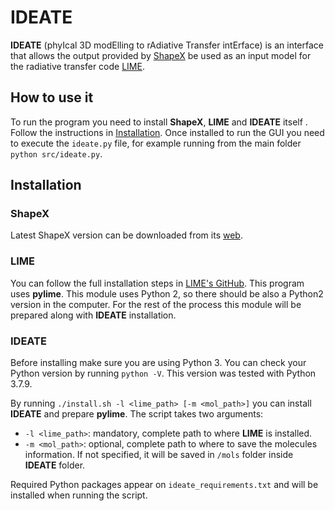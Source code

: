 # IDEATE

**IDEATE** (phyIcal 3D modElling to rAdiative Transfer intErface) is an interface that allows the output provided by [ShapeX](https://wsteffen75.wixsite.com/website) be used as an input model for the radiative transfer code [LIME](https://lime.readthedocs.io/en/latest/).


## How to use it

To run the program you need to install **ShapeX**, **LIME** and **IDEATE** itself . Follow the instructions in [Installation](#installation). Once installed to run the GUI you need to execute the `ideate.py` file, for example running from the main folder `python src/ideate.py`.

## Installation

### ShapeX

Latest ShapeX version can be downloaded from its [web](https://wsteffen75.wixsite.com/website/downloads).

### LIME

You can follow the full installation steps in [LIME's GitHub](https://github.com/lime-rt/lime). This program uses **pylime**. This module uses Python 2, so there should be also a Python2 version in the computer. For the rest of the process this module will be prepared along with **IDEATE** installation. 

### IDEATE

Before installing make sure you are using Python 3. You can check your Python version by running `python -V`. This version was tested with Python 3.7.9.

By running `./install.sh -l <lime_path> [-m <mol_path>]` you can install **IDEATE** and prepare **pylime**. The script takes two arguments:
- `-l <lime_path>`: mandatory, complete path to where **LIME** is installed.
- `-m <mol_path>`: optional, complete path to where to save the molecules information. If not specified, it will be saved in `/mols` folder inside **IDEATE** folder.

Required Python packages appear on `ideate_requirements.txt` and will be installed when running the script.
